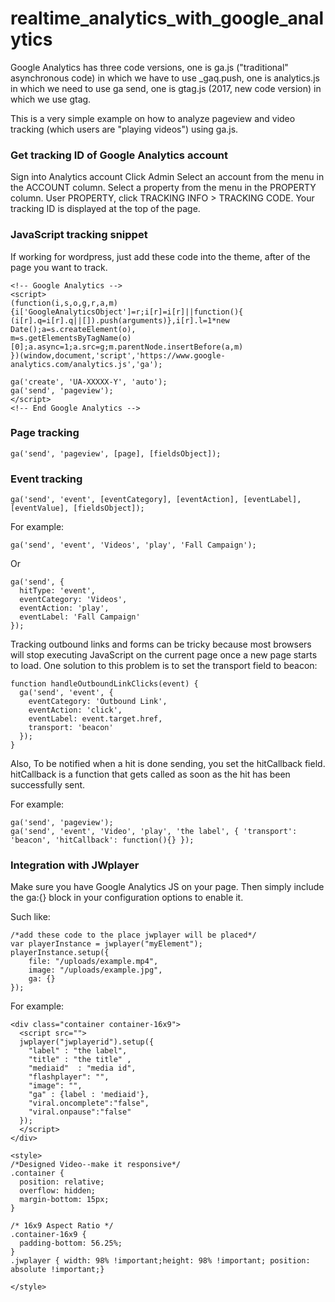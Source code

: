 # realtime_analytics_with_google_analytics

Google Analytics has three code versions, one is ga.js ("traditional" asynchronous code) in which we have to use _gaq.push,
one is analytics.js in which we need to use ga send, one is gtag.js (2017, new code version) in which we use gtag.


This is a very simple example on how to analyze pageview and video tracking (which users are "playing videos") using ga.js.

### Get tracking ID of Google Analytics account

Sign into Analytics account
Click Admin
Select an account from the menu in the ACCOUNT column.
Select a property from the menu in the PROPERTY column.
User PROPERTY, click TRACKING INFO > TRACKING CODE. Your tracking ID is displayed at the top of the page.

### JavaScript tracking snippet

If working for wordpress, just add these code into the theme, after <head> of the page you want to track.
```
<!-- Google Analytics -->
<script>
(function(i,s,o,g,r,a,m){i['GoogleAnalyticsObject']=r;i[r]=i[r]||function(){
(i[r].q=i[r].q||[]).push(arguments)},i[r].l=1*new Date();a=s.createElement(o),
m=s.getElementsByTagName(o)[0];a.async=1;a.src=g;m.parentNode.insertBefore(a,m)
})(window,document,'script','https://www.google-analytics.com/analytics.js','ga');

ga('create', 'UA-XXXXX-Y', 'auto');
ga('send', 'pageview');
</script>
<!-- End Google Analytics -->
```

### Page tracking

```
ga('send', 'pageview', [page], [fieldsObject]);
```

### Event tracking

```
ga('send', 'event', [eventCategory], [eventAction], [eventLabel], [eventValue], [fieldsObject]);
```
For example:
```
ga('send', 'event', 'Videos', 'play', 'Fall Campaign');
```
Or
```
ga('send', {
  hitType: 'event',
  eventCategory: 'Videos',
  eventAction: 'play',
  eventLabel: 'Fall Campaign'
});
```

Tracking outbound links and forms can be tricky because most browsers will stop executing JavaScript on the current page once a new page starts to load. 
One solution to this problem is to set the transport field to beacon:
```
function handleOutboundLinkClicks(event) {
  ga('send', 'event', {
    eventCategory: 'Outbound Link',
    eventAction: 'click',
    eventLabel: event.target.href,
    transport: 'beacon'
  });
}
```
Also, To be notified when a hit is done sending, you set the hitCallback field. 
hitCallback is a function that gets called as soon as the hit has been successfully sent.

For example:
```
ga('send', 'pageview');
ga('send', 'event', 'Video', 'play', 'the label', { 'transport': 'beacon', 'hitCallback': function(){} });
```

### Integration with JWplayer

Make sure you have Google Analytics JS on your page. Then simply include the ga:{} block in your configuration options to enable it. 

Such like:
```
/*add these code to the place jwplayer will be placed*/
var playerInstance = jwplayer("myElement");
playerInstance.setup({
    file: "/uploads/example.mp4",
    image: "/uploads/example.jpg",
    ga: {} 
});
```
For example:
```
<div class="container container-16x9">
  <script src="">
  jwplayer("jwplayerid").setup({  
    "label" : "the label",
    "title" : "the title" ,
    "mediaid"  : "media id",     
    "flashplayer": "",
    "image": "",
    "ga" : {label : 'mediaid'},  
    "viral.oncomplete":"false",       
    "viral.onpause":"false"       
  });       
  </script>
</div>

<style>
/*Designed Video--make it responsive*/
.container {
  position: relative;
  overflow: hidden;
  margin-bottom: 15px;
}
 
/* 16x9 Aspect Ratio */
.container-16x9 {
  padding-bottom: 56.25%;
}
.jwplayer { width: 98% !important;height: 98% !important; position: absolute !important;} 

</style>
```

